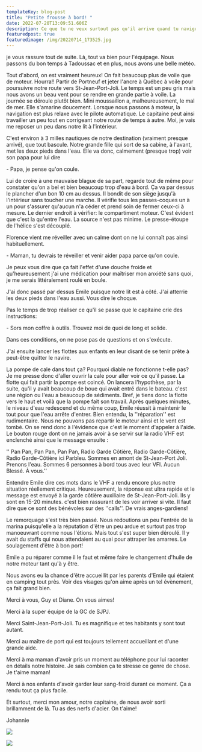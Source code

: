 ```yaml
---
templateKey: blog-post
title: "Petite frousse à bord! "
date: 2022-07-20T13:09:51.606Z
description: Ce que tu ne veux surtout pas qu'il arrive quand tu navigues...
featuredpost: true
featuredimage: /img/20220714_173525.jpg
---
```

je vous rassure tout de suite. Là, tout va bien pour l'équipage. Nous passons du bon temps à Tadoussac et en plus, nous avons une belle météo. 

Tout d'abord, on est vraiment heureux! On fait beaucoup plus de voile que de moteur. Hourra!! Partir de Portneuf et jeter l'ancre à Québec à voile pour poursuivre notre route vers St-Jean-Port-Joli. Le temps est un peu gris mais nous avons un beau vent pour se rendre en grande partie à voile. La journée se déroule plutôt bien. Mini moussaillon a, malheureusement, le mal de mer. Elle s'amarine doucement. Lorsque nous passons à moteur, la navigation est plus relaxe avec le pilote automatique. Le capitaine peut ainsi travailler un peu tout en corrigeant notre route de temps à autre. Moi, je vais me reposer un peu dans notre lit à l'intérieur. 

C'est environ à 3 milles nautiques de notre destination (vraiment presque arrivé), que tout bascule. Notre grande fille qui sort de sa cabine, à l'avant, met les deux pieds dans l'eau. Elle va donc, calmement (presque trop) voir son papa pour lui dire 

\- Papa, je pense qu'on coule. 

Lui de croire à une mauvaise blague de sa part, regarde tout de même pour constater qu'on a bel et bien beaucoup trop d'eau à bord. Ça va par dessus le plancher d'un bon 10 cm au dessus. Il bondit de son siège jusqu'à l'intérieur sans toucher une marche. Il vérifie tous les passes-coques un à un pour s'assurer qu'aucun n'a céder et prend soin de fermer ceux-ci à mesure. Le dernier endroit à vérifier: le compartiment moteur. C'est évident que c'est la qu'entre l'eau. La source n'est pas minime. Le presse-étoupe de l'hélice s'est découplé. 

Florence vient me réveiller avec un calme dont on ne lui connaît pas ainsi habituellement. 

\- Maman, tu devrais te réveiller et venir aider papa parce qu'on coule. 

Je peux vous dire que ça fait l'effet d'une douche froide et qu'heureusement j'ai une médication pour maîtriser mon anxiété sans quoi, je me serais littéralement roulé en boule. 

J'ai donc passé par dessus Emile puisque notre lit est à côté. J'ai atterrie les deux pieds dans l'eau aussi. Vous dire le choque. 

Pas le temps de trop réaliser ce qu'il se passe que le capitaine crie des instructions:

\- Sors mon coffre à outils.  Trouvez moi de quoi de long et solide. 

Dans ces conditions, on ne pose pas de questions et on s'exécute. 

J'ai ensuite lancer les flottes aux enfants en leur disant de se tenir prête à peut-être quitter le navire. 

La pompe de cale dans tout ça? Pourquoi diable ne fonctionne t-elle pas? Je me presse donc d'aller ouvrir la cale pour aller voir ce qu'il passe. La flotte qui fait partir la pompe est coincé. On lancera l'hypothèse, par la suite, qu'il y avait beaucoup de boue qui avait entré dans le bateau. c'est une région ou l'eau a beaucoup de sédiments. Bref, je tiens donc la flotte vers le haut et voilà que la pompe fait son travail. Après quelques minutes, le niveau d'eau redescend et du même coup, Emile réussit à maintenir le tout pour que l'eau arrête d'entrer. Bien entendu, la ''réparation'' est rudimentaire. Nous ne pouvons pas repartir le moteur ainsi et le vent est tombé. On se rend donc à l'évidence que c'est le moment d'appeler à l'aide. Le bouton rouge dont on ne jamais avoir à se servir sur la radio VHF est enclenché ainsi que le message ensuite : 

'' Pan Pan, Pan Pan, Pan Pan,  Radio Garde Côtière,  Radio Garde-Côtière, Radio Garde-Côtière ici Parbleu. Sommes en amont de St-Jean-Port Joli. Prenons l'eau. Sommes 6 personnes à bord tous avec leur VFI. Aucun Blessé. À vous.'' 

Entendre Emile dire ces mots dans le VHF a rendu encore plus notre situation réellement critique.  Heureusement, la réponse est ultra rapide et le message est envoyé à la garde côtière auxiliaire de St-Jean-Port-Joli. Ils y sont en 15-20 minutes. c'est bien rassurant de les voir arriver si vite. Il faut dire que ce sont des bénévoles sur des ''calls''. De vrais anges-gardiens! 

Le remorquage s'est très bien passé. Nous redoutions un peu l'entrée de la marina puisqu'elle a la réputation d'être un peu ardue et surtout pas trop manoeuvrant comme nous l'étions. Mais tout s'est super bien déroulé. Il y avait du staffs qui nous attendaient au quai pour attraper les amarres. Le soulagement d'être à bon port! 

Emile a pu réparer comme il le faut et même faire le changement d'huile de notre moteur tant qu'à y être.

 Nous avons eu la chance d'être accueillit par les parents d'Emile qui étaient en camping tout près. Voir des visages qu'on aime après un tel évènement, ça fait grand bien. 

Merci à vous, Guy et Diane. On vous aimes! 

Merci à la super équipe de la GC de SJPJ. 

Merci Saint-Jean-Port-Joli. Tu es magnifique et tes habitants y sont tout autant. 

Merci au maître de port qui est toujours tellement accueillant et d'une grande aide. 

Merci à ma maman d'avoir pris un moment au téléphone pour lui raconter en détails notre histoire. Je sais combien ça te stresse ce genre de chose. Je t'aime maman! 

Merci à nos enfants d'avoir garder leur sang-froid durant ce moment. Ça a rendu tout ça plus facile. 

Et surtout, merci mon amour, notre capitaine, de nous avoir sorti brillamment de là. Tu as des nerfs d'acier. On t'aime!

Johannie 

![](/img/20220714_201012.jpg)

![](/img/20220715_110009.jpg)